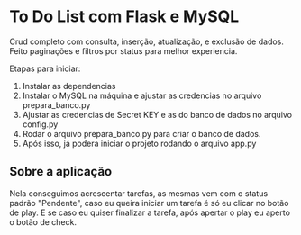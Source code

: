 # To Do List com Flask e MySQL

Crud completo com consulta, inserção, atualização, e exclusão de dados.
Feito paginações e filtros por status para melhor experiencia.

Etapas para iniciar:

1. Instalar as dependencias
2. Instalar o MySQL na máquina e ajustar as credencias no arquivo prepara_banco.py
3. Ajustar as credencias de Secret KEY e as do banco de dados no arquivo config.py
4. Rodar o arquivo prepara_banco.py para criar o banco de dados.
5. Após isso, já podera iniciar o projeto rodando o arquivo app.py

## Sobre a aplicação

Nela conseguimos acrescentar tarefas, as mesmas vem com o status padrão "Pendente", caso eu queira iniciar um tarefa é só eu clicar no botão de play. E se caso eu quiser finalizar a tarefa, após apertar o play eu aperto o botão de check.
